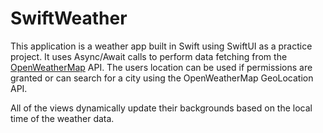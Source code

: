 # SwiftWeather

This application is a weather app built in Swift using SwiftUI as a practice project. It uses Async/Await calls to perform data fetching from the [OpenWeatherMap](https://openweathermap.org/api) API. The users location can be used if permissions are granted or can search for a city using the OpenWeatherMap GeoLocation API. 

All of the views dynamically update their backgrounds based on the local time of the weather data.
